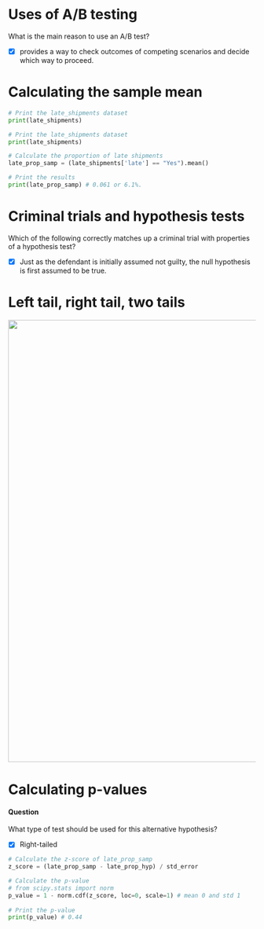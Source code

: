 # Uses of A/B testing
What is the main reason to use an A/B test?
- [x] provides a way to check outcomes of competing scenarios and decide which way to proceed.
# Calculating the sample mean
```py
# Print the late_shipments dataset
print(late_shipments)
```
```py
# Print the late_shipments dataset
print(late_shipments)

# Calculate the proportion of late shipments
late_prop_samp = (late_shipments['late'] == "Yes").mean()

# Print the results
print(late_prop_samp) # 0.061 or 6.1%.
```
# Criminal trials and hypothesis tests
Which of the following correctly matches up a criminal trial with properties of a hypothesis test?
- [x] Just as the defendant is initially assumed not guilty, the null hypothesis is first assumed to be true.
# Left tail, right tail, two tails
<img src="https://user-images.githubusercontent.com/51888893/212279736-4a1f8913-1e8f-4f0b-ae25-1335c7648e3a.png" width=900px>

# Calculating p-values
#### Question
What type of test should be used for this alternative hypothesis?
- [x] Right-tailed
```py
# Calculate the z-score of late_prop_samp
z_score = (late_prop_samp - late_prop_hyp) / std_error

# Calculate the p-value
# from scipy.stats import norm
p_value = 1 - norm.cdf(z_score, loc=0, scale=1) # mean 0 and std 1
                 
# Print the p-value
print(p_value) # 0.44
```
